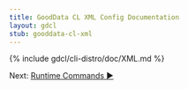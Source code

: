 ```yaml
---
title: GoodData CL XML Config Documentation
layout: gdcl
stub: gooddata-cl-xml
---
```


{% include gdcl/cli-distro/doc/XML.md %}
<div class="next">Next:&nbsp;<a href="/gooddata-cl/cli-commands.html">Runtime Commands&nbsp;▶</a></div>
